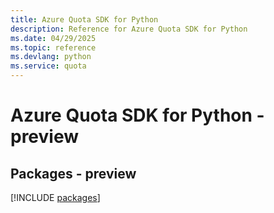 ```yaml
---
title: Azure Quota SDK for Python
description: Reference for Azure Quota SDK for Python
ms.date: 04/29/2025
ms.topic: reference
ms.devlang: python
ms.service: quota
---
```

# Azure Quota SDK for Python - preview
## Packages - preview
[!INCLUDE [packages](quota-index.md)]
